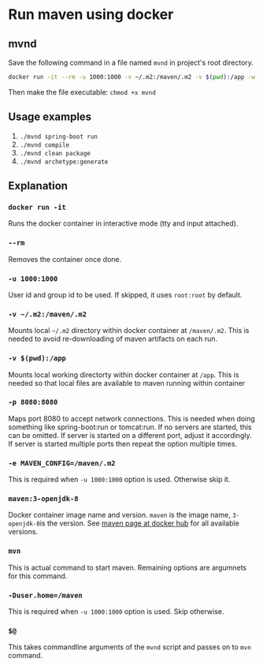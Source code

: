 # Run maven using docker

## mvnd
Save the following command in a file named `mvnd` in project's root directory.
```sh
docker run -it --rm -u 1000:1000 -v ~/.m2:/maven/.m2 -v $(pwd):/app -w /app -p 8080:8080 -e MAVEN_CONFIG=/maven/.m2 maven:3-openjdk-8 mvn -Duser.home=/maven $@
```
Then make the file executable: `chmod +x mvnd`

## Usage examples

1. `./mvnd spring-boot run`
1. `./mvnd compile`
1. `./mvnd clean package`
1. `./mvnd archetype:generate`

## Explanation

### `docker run -it`
Runs the docker container in interactive mode (tty and input attached).
### `--rm`
Removes the container once done.
### `-u 1000:1000`
User id and group id to be used. If skipped, it uses `root:root` by default.
### `-v ~/.m2:/maven/.m2`
Mounts local `~/.m2` directory within docker container at `/maven/.m2`. This is needed to avoid re-downloading of maven artifacts on each run.
### `-v $(pwd):/app`
Mounts local working directorty within docker container at `/app`. This is needed so that local files are available to maven running within container
### `-p 8080:8080`
Maps port 8080 to accept network connections. This is needed when doing something like spring-boot:run or tomcat:run.
If no servers are started, this can be omitted. If server is started on a different port, adjust it accordingly.
If server is started multiple ports then repeat the option multiple times.
### `-e MAVEN_CONFIG=/maven/.m2`
This is required when `-u 1000:1000` option is used. Otherwise skip it.
### `maven:3-openjdk-8`
Docker container image name and version. `maven` is the image name, `3-openjdk-8`is the version. See [maven page at docker hub](https://hub.docker.com/_/maven) for all available versions.
### `mvn`
This is actual command to start maven. Remaining options are argumnets for this command.
### `-Duser.home=/maven`
This is required when `-u 1000:1000` option is used. Skip otherwise.
### `$@`
This takes commandline arguments of the `mvnd` script and passes on to `mvn` command.
